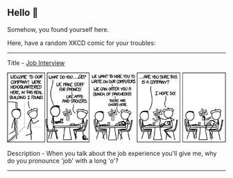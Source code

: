 ## Hello 👀

Somehow, you found yourself here.

Here, have a random XKCD comic for your troubles:

-----------------------------------

Title - [Job Interview](https://xkcd.com/1293)

![Job Interview](./random_comic.png)

Description - When you talk about the job experience you'll give me, why do you pronounce 'job' with a long 'o'?

-----------------------------------